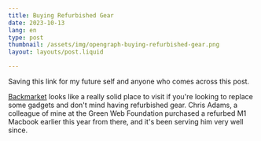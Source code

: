 ```yaml
---
title: Buying Refurbished Gear
date: 2023-10-13
lang: en
type: post
thumbnail: /assets/img/opengraph-buying-refurbished-gear.png
layout: layouts/post.liquid

---
```


Saving this link for my future self and anyone who comes across this post.

[Backmarket](https://www.backmarket.com/en-us) looks like a really solid place to visit if you're looking to replace some gadgets and don't mind having refurbished gear. Chris Adams, a colleague of mine at the Green Web Foundation purchased a refurbed M1 Macbook earlier this year from there, and it's been serving him very well since.
